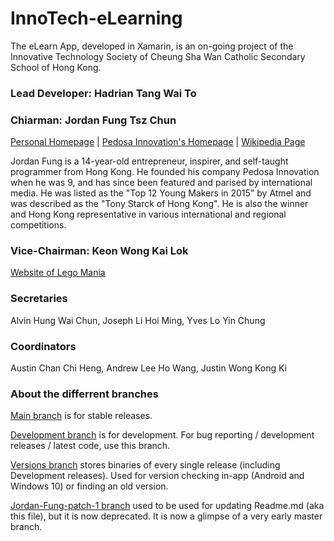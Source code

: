 # InnoTech-eLearning
The eLearn App, developed in Xamarin, is an on-going project of the Innovative Technology Society of Cheung Sha Wan Catholic Secondary School of Hong Kong.

### Lead Developer: Hadrian Tang Wai To

### Chiarman: Jordan Fung Tsz Chun
[Personal Homepage](http://www.jordanfung.com) | [Pedosa Innovation's Homepage](http://www.pedosa.com.hk/) | [Wikipedia Page](http://www.wikipedia.org/wiki/Jordan_Fung)

Jordan Fung is a 14-year-old entrepreneur, inspirer, and self-taught programmer from Hong Kong. He founded his company Pedosa Innovation when he was 9, and has since been featured and parised by international media. He was listed as the "Top 12 Young Makers in 2015" by Atmel and was described as the "Tony Starck of Hong Kong". He is also the winner and Hong Kong representative in various international and regional competitions.

### Vice-Chairman: Keon Wong Kai Lok 

[Website of Lego Mania](http://designheaven8.wixsite.com/lego-mania-official)

### Secretaries
Alvin Hung Wai Chun, Joseph Li Hoi Ming, Yves Lo Yin Chung

### Coordinators
Austin Chan Chi Heng, Andrew Lee Ho Wang, Justin Wong Kong Ki

### About the differrent branches

[Main branch](https://github.com/happypig375/innotech-elearning/tree/master) is for stable releases.

[Development branch](https://github.com/happypig375/innotech-elearning/tree/Development) is for development.
For bug reporting / development releases / latest code, use this branch.

[Versions branch](https://github.com/happypig375/innotech-elearning/tree/Versions) stores binaries of every single release (including Development releases).
Used for version checking in-app (Android and Windows 10) or finding an old version.

[Jordan-Fung-patch-1 branch](https://github.com/happypig375/innotech-elearning/tree/Jordan-Fung-patch-1) used to be used for updating Readme.md (aka this file), but it is now deprecated. It is now a glimpse of a very early master branch.
